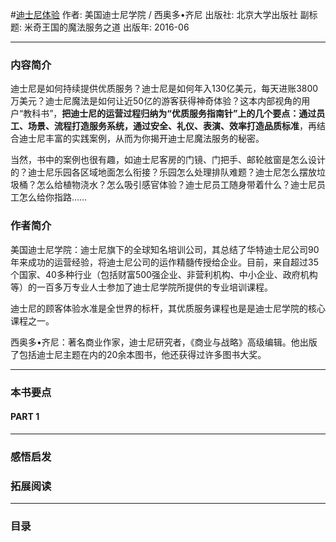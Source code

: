 #[迪士尼体验](https://book.douban.com/subject/26815802/)
作者: 美国迪士尼学院 / 西奥多•齐尼
出版社: 北京大学出版社
副标题: 米奇王国的魔法服务之道
出版年: 2016-06
***
### 内容简介 
迪士尼是如何持续提供优质服务？迪士尼是如何年入130亿美元，每天进账3800万美元？迪士尼魔法是如何让近50亿的游客获得神奇体验？这本内部视角的用户“教科书”，**把迪士尼的运营过程归纳为“优质服务指南针”上的几个要点：通过员工、场景、流程打造服务系统，通过安全、礼仪、表演、效率打造品质标准**，再结合迪士尼丰富的实践案例，从而为你揭开迪士尼魔法服务的秘密。

当然，书中的案例也很有趣，如迪士尼客房的门镜、门把手、邮轮舷窗是怎么设计的？迪士尼乐园各区域地面怎么衔接？乐园怎么处理排队难题？迪士尼怎么摆放垃圾桶？怎么给植物浇水？怎么吸引感官体验？迪士尼员工随身带着什么？迪士尼员工怎么给你指路……

### 作者简介 
美国迪士尼学院：迪士尼旗下的全球知名培训公司，其总结了华特迪士尼公司90年来成功的运营经验，将迪士尼公司的运作精髓传授给企业。目前，来自超过35个国家、40多种行业（包括财富500强企业、非营利机构、中小企业、政府机构等）的一百多万专业人士参加了迪士尼学院所提供的专业培训课程。

迪士尼的顾客体验水准是全世界的标杆，其优质服务课程也是是迪士尼学院的核心课程之一。

西奥多•齐尼：著名商业作家，迪士尼研究者，《商业与战略》高级编辑。他出版了包括迪士尼主题在内的20余本图书，他还获得过许多图书大奖。

***
### 本书要点
#### PART 1 
***
### 感悟启发
### 拓展阅读
***
### 目录
